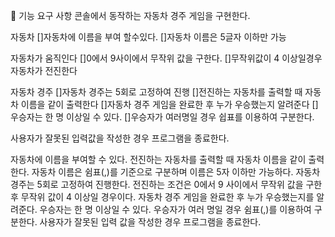 🎯 기능 요구 사항
콘솔에서 동작하는 자동차 경주 게임을 구현한다.

자동차
[]자동차에 이름을 부여 할수있다.
[]자동차 이름은 5글자 이하만 가능

자동차가 움직인다
[]0에서 9사이에서 무작위 값을 구한다.
[]무작위값이 4 이상일경우 자동차가 전진한다

자동차 경주
[]자동차 경주는 5회로 고정하여 진행
[]전진하는 자동차를 출력할 때 자동차 이름을 같이 출력한다
[]자동차 경주 게임을 완료한 후 누가 우승했는지 알려준다
[]우승자는 한 명 이상일 수 있다.
[]우승자가 여러명일 경우 쉽표를 이용하여 구분한다.

사용자가 잘못된 입력값을 작성한 경우 프로그램을 종료한다.

자동차에 이름을 부여할 수 있다. 전진하는 자동차를 출력할 때 자동차 이름을 같이 출력한다.
자동차 이름은 쉼표(,)를 기준으로 구분하며 이름은 5자 이하만 가능하다.
자동차 경주는 5회로 고정하여 진행한다.
전진하는 조건은 0에서 9 사이에서 무작위 값을 구한 후 무작위 값이 4 이상일 경우이다.
자동차 경주 게임을 완료한 후 누가 우승했는지를 알려준다. 우승자는 한 명 이상일 수 있다.
우승자가 여러 명일 경우 쉼표(,)를 이용하여 구분한다.
사용자가 잘못된 입력 값을 작성한 경우 프로그램을 종료한다.

